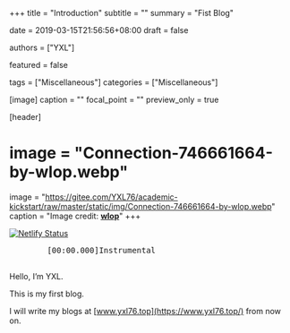 +++
title = "Introduction"
subtitle = ""
summary = "Fist Blog"

date = 2019-03-15T21:56:56+08:00
draft = false

authors = ["YXL"]

featured = false

tags = ["Miscellaneous"]
categories = ["Miscellaneous"]

[image]
  caption = ""
  focal_point = ""
  preview_only = true

[header]
  # image = "Connection-746661664-by-wlop.webp"
  image = "https://gitee.com/YXL76/academic-kickstart/raw/master/static/img/Connection-746661664-by-wlop.webp"
  caption = "Image credit: [**wlop**](https://www.deviantart.com/wlop/art/Connection-746661664/)"
+++

[![Netlify Status](https://api.netlify.com/api/v1/badges/1008d0ba-6d9b-4a11-9b41-2326f3c096f2/deploy-status)](https://app.netlify.com/sites/yxl/deploys)

<link rel="stylesheet" href="../../../css/APlayer.min.css">
<div id="aplayer">
	<pre class="aplayer-lrc-content">
        [00:00.000]Instrumental
    </pre>
</div>
<script src="../../../js/APlayer.min.js"></script>

<script>
const ap = new APlayer({
    container: document.getElementById('aplayer'),
	fixed: false,
	mini: false,
	autoplay: true,
	theme: '#b7daff',
	loop: 'all',
	order: 'list',
	preload: 'auto',
	volume: 0.8,
    audio: [{
		name: 'NEXT TO YOU',
		artist: 'Ken Arai',
        //url: '../../../music/NEXT TO YOU-Ken Arai.mp3',
		//cover: '../../../music/NEXT TO YOU-Ken Arai.jpg',
		url: 'http://pop5orv74.bkt.clouddn.com/music/NEXT%20TO%20YOU-Ken%20Arai.mp3',
		cover: 'https://dev.tencent.com/u/YXL-76/p/academic-kickstart/git/raw/master/static/music/NEXT%20TO%20YOU-Ken%20Arai.jpg',
		mutex: true,
		listFolded: true,
    }],
	lrcType: 2,
});
</script>

Hello, I’m YXL.

This is my first blog.

I will write my blogs at [www.yxl76.top](https://www.yxl76.top/) from now on.
